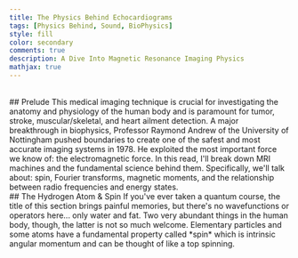 ```yaml
---
title: The Physics Behind Echocardiograms
tags: [Physics Behind, Sound, BioPhysics]
style: fill
color: secondary
comments: true
description: A Dive Into Magnetic Resonance Imaging Physics
mathjax: true
---
```

<br>
## Prelude
This medical imaging technique is crucial for investigating the anatomy and physiology of the human body and is paramount for tumor, stroke, muscular/skeletal, and heart ailment detection. A major breakthrough in biophysics, Professor Raymond Andrew of the University of Nottingham pushed boundaries to create one of the safest and most accurate imaging systems in 1978. He exploited the most important force we know of: the electromagnetic force. In this read, I'll break down MRI machines and the fundamental science behind them. Specifically, we'll talk about: spin, Fourier transforms, magnetic moments, and the relationship between radio frequencies and energy states.
<br>
## The Hydrogen Atom & Spin
If you've ever taken a quantum course, the title of this section brings painful memories, but there's no wavefunctions or operators here... only water and fat. Two very abundant things in the human body, though, the latter is not so much welcome. Elementary particles and some atoms have a fundamental property called *spin* which is intrinsic angular momentum and can be thought of like a top spinning.
